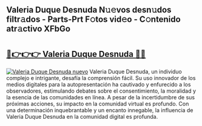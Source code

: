 ## Valeria Duque Desnuda N𝚞𝚎vos desn𝚞dos filtr𝚊dos - Parts-Prt F𝚘tos vid𝚎o - C𝚘ntenido atr𝚊ctivo XFbGo

# <h2><a href="http://mb8f1z4.tromn.icu/?c=Valeria+Duque+Desnuda">🔗👉👉👉 Valeria Duque Desnuda 🔗🔗</a></h2>

[![Valeria Duque Desnuda nuevo](https://i.imgur.com/pEAQMta.gif)](http://mb8f1z4.tromn.icu/?c=Valeria+Duque+Desnuda)
Valeria Duque Desnuda, un individuo complejo e intrigante, desafía la comprensión fácil. Su uso innovador de los medios digitales para la autopresentación ha cautivado y enfurecido a los observadores, estimulando debates sobre el consentimiento, la moralidad y la esencia de las comunidades en línea. A pesar de la incertidumbre de sus próximas acciones, su impacto en la comunidad virtual es profundo. Con una determinación inquebrantable y un encanto innegable, la influencia de Valeria Duque Desnuda en la comunidad digital es profunda.
